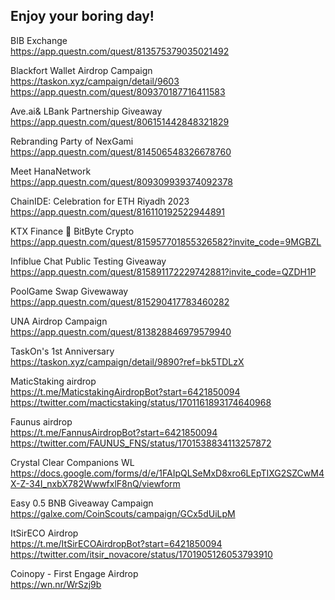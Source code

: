 ## Enjoy your boring day!

BIB Exchange  
https://app.questn.com/quest/813575379035021492

Blackfort Wallet Airdrop Campaign  
https://taskon.xyz/campaign/detail/9603  
https://app.questn.com/quest/809370187716411583

Ave.ai& LBank Partnership Giveaway  
https://app.questn.com/quest/806151442848321829

Rebranding Party of NexGami  
https://app.questn.com/quest/814506548326678760

Meet HanaNetwork  
https://app.questn.com/quest/809309939374092378

ChainIDE: Celebration for ETH Riyadh 2023  
https://app.questn.com/quest/816110192522944891

KTX Finance 🤝 BitByte Crypto  
https://app.questn.com/quest/815957701855326582?invite_code=9MGBZL

Infiblue Chat Public Testing Giveaway  
https://app.questn.com/quest/815891172229742881?invite_code=QZDH1P

PoolGame Swap Givewaway  
https://app.questn.com/quest/815290417783460282

UNA Airdrop Campaign  
https://app.questn.com/quest/813828846979579940

TaskOn's 1st Anniversary  
https://taskon.xyz/campaign/detail/9890?ref=bk5TDLzX

MaticStaking airdrop  
https://t.me/MaticstakingAirdropBot?start=6421850094  
https://twitter.com/macticstaking/status/1701161893174640968

Faunus airdrop  
https://t.me/FannusAirdropBot?start=6421850094  
https://twitter.com/FAUNUS_FNS/status/1701538834113257872

Crystal Clear Companions WL  
https://docs.google.com/forms/d/e/1FAIpQLSeMxD8xro6LEpTIXG2SZCwM4X-Z-34I_nxbX782WwwfxlF8nQ/viewform

Easy 0.5 BNB Giveaway Campaign  
https://galxe.com/CoinScouts/campaign/GCx5dUiLpM

ItSirECO Airdrop  
https://t.me/ItSirECOAirdropBot?start=6421850094  
https://twitter.com/itsir_novacore/status/1701905126053793910

Coinopy - First Engage Airdrop  
https://wn.nr/WrSzj9b